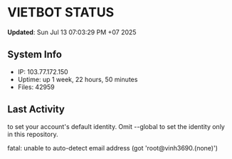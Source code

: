# VIETBOT STATUS
**Updated**: Sun Jul 13 07:03:29 PM +07 2025

## System Info
- IP: 103.77.172.150
- Uptime: up 1 week, 22 hours, 50 minutes
- Files: 42959

## Last Activity

to set your account's default identity.
Omit --global to set the identity only in this repository.

fatal: unable to auto-detect email address (got 'root@vinh3690.(none)')
